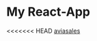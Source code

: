 # My React-App
<<<<<<< HEAD
[aviasales]( https://aviasales-lm2vspnph-nastenochek85-listru.vercel.app  )

